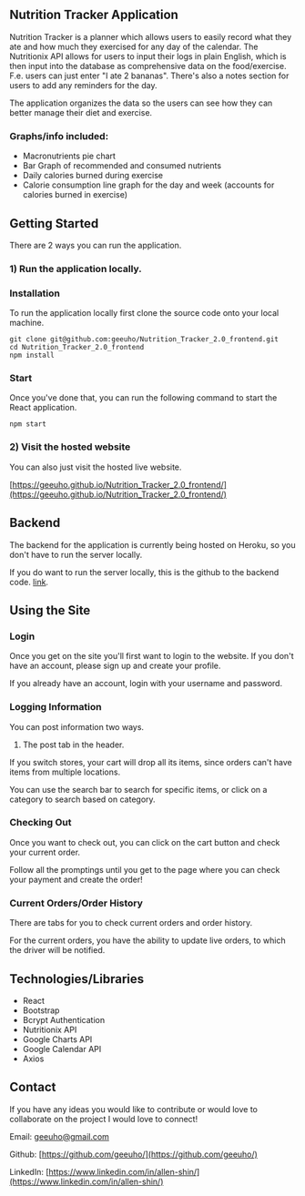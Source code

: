 ## Nutrition Tracker Application

Nutrition Tracker is a planner which allows users to easily record what they ate and how much they exercised for any day of the calendar. The Nutritionix API allows for users to input their logs in plain English, which is then input into the database as comprehensive data on the food/exercise. F.e. users can just enter "I ate 2 bananas". There's also a notes section for users to add any reminders for the day.

The application organizes the data so the users can see how they can better manage their diet and exercise. 

### Graphs/info included: 

- Macronutrients pie chart
- Bar Graph of recommended and consumed nutrients
- Daily calories burned during exercise
- Calorie consumption line graph for the day and week (accounts for calories burned in exercise)

### 

## Getting Started

There are 2 ways you can run the application. 

### 1) Run the application locally.

### Installation

To run the application locally first clone the source code onto your local machine.

```
git clone git@github.com:geeuho/Nutrition_Tracker_2.0_frontend.git
cd Nutrition_Tracker_2.0_frontend
npm install 
```

### Start

Once you've done that, you can run the following command to start the React application.

```
npm start
```

### 2) Visit the hosted website

You can also just visit the hosted live website. 

[https://geeuho.github.io/Nutrition_Tracker_2.0_frontend/](https://geeuho.github.io/Nutrition_Tracker_2.0_frontend/)

## Backend

The backend for the application is currently being hosted on Heroku, so you don't have to run the server locally. 

If you do want to run the server locally, this is the github to the backend code. [link](https://github.com/geeuho/BreadBasket_Backend). 

## Using the Site

### Login

Once you get on the site you'll first want to login to the website. If you don't have an account, please sign up and create your profile. 

If you already have an account, login with your username and password. 

### Logging Information

You can post information two ways. 

1) The post tab in the header. 


If you switch stores, your cart will drop all its items, since orders can't have items from multiple locations. 

You can use the search bar to search for specific items, or click on a category to search based on category. 

### Checking Out

Once you want to check out, you can click on the cart button and check your current order. 

Follow all the promptings until you get to the page where you can check your payment and create the order! 

### Current Orders/Order History

There are tabs for you to check current orders and order history.

For the current orders, you have the ability to update live orders, to which the driver will be notified.

## Technologies/Libraries

- React
- Bootstrap
- Bcrypt Authentication
- Nutritionix API
- Google Charts API
- Google Calendar API
- Axios

## Contact

If you have any ideas you would like to contribute or would love to collaborate on the project I would love to connect! 

Email: geeuho@gmail.com

Github: [https://github.com/geeuho/](https://github.com/geeuho/)

LinkedIn: [https://www.linkedin.com/in/allen-shin/](https://www.linkedin.com/in/allen-shin/)

